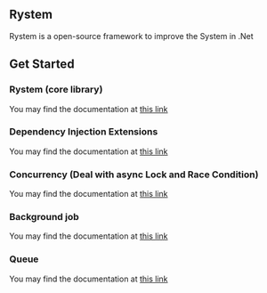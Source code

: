 ## Rystem

Rystem is a open-source framework to improve the System in .Net

## Get Started

### Rystem (core library)
You may find the documentation at [this link](https://github.com/KeyserDSoze/RystemV3/tree/master/src/Rystem)

### Dependency Injection Extensions
You may find the documentation at [this link](https://github.com/KeyserDSoze/RystemV3/tree/master/src/Rystem.DependencyInjectionExtensions)

### Concurrency (Deal with async Lock and Race Condition)
You may find the documentation at [this link](https://github.com/KeyserDSoze/RystemV3/tree/master/src/Rystem.Concurrency)

### Background job
You may find the documentation at [this link](https://github.com/KeyserDSoze/RystemV3/tree/master/src/Rystem.BackgroundJob)

### Queue
You may find the documentation at [this link](https://github.com/KeyserDSoze/RystemV3/tree/master/src/Rystem.Queue)